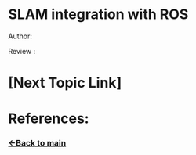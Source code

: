 # SLAM integration with ROS

Author:

Review :

# [Next Topic Link]

# References:

### [&lt;-Back to main](../README.md)
